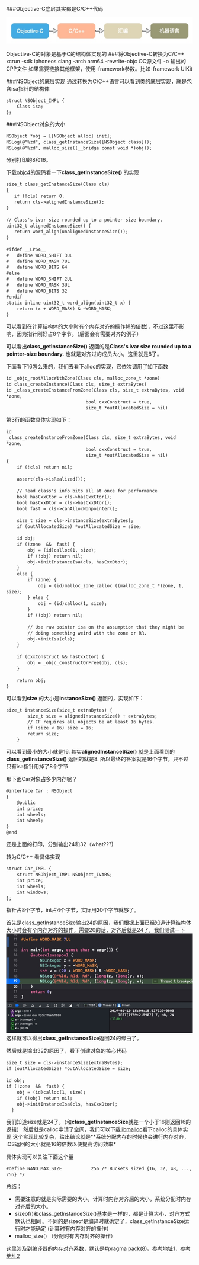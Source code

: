 ###Objective-C底层其实都是C/C++代码

![IMAGE](media/15474361302966/A366A8FD7B20CF44DA38678362283CC0.jpg)

Objective-C的对象是基于C的结构体实现的
###将Objective-C转换为C/C++
xcrun  -sdk  iphoneos  clang  -arch  arm64  -rewrite-objc  OC源文件  -o  输出的CPP文件
如果需要链接其他框架，使用-framework参数。比如-framework UIKit

###NSObject的底层实现
通过转换为C/C++语言可以看到类的底层实现，就是包含isa指针的结构体
```
struct NSObject_IMPL {
	Class isa;
};
```
###NSObject对象的大小
```
NSObject *obj = [[NSObject alloc] init];
NSLog(@"%zd", class_getInstanceSize([NSObject class]));
NSLog(@"%zd", malloc_size((__bridge const void *)obj));
```
分别打印的8和16。

下载[objc4](https://opensource.apple.com/tarballs/objc4/)的源码看一下**class_getInstanceSize()** 的实现
```
size_t class_getInstanceSize(Class cls)
{
   if (!cls) return 0;
   return cls->alignedInstanceSize();
}

// Class's ivar size rounded up to a pointer-size boundary.
uint32_t alignedInstanceSize() {
   return word_align(unalignedInstanceSize());  
}

#ifdef __LP64__
#   define WORD_SHIFT 3UL
#   define WORD_MASK 7UL
#   define WORD_BITS 64
#else
#   define WORD_SHIFT 2UL
#   define WORD_MASK 3UL
#   define WORD_BITS 32
#endif
static inline uint32_t word_align(uint32_t x) {
    return (x + WORD_MASK) & ~WORD_MASK;
}
```

可以看到在计算结构体的大小时有个内存对齐的操作(8的倍数)，不过这里不影响，因为指针刚好占8个字节。（后面会有需要对齐的例子）

可以看出**class_getInstanceSize()** 返回的是**Class's ivar size rounded up to a pointer-size boundary.** 也就是对齐过的成员大小，这里就是8了。

下面看下16怎么来的，我们去看下alloc的实现，它依次调用了如下函数

```
id _objc_rootAllocWithZone(Class cls, malloc_zone_t *zone)
id class_createInstance(Class cls, size_t extraBytes)
id _class_createInstanceFromZone(Class cls, size_t extraBytes, void *zone, 
                              bool cxxConstruct = true, 
                              size_t *outAllocatedSize = nil)
```
第3行的函数具体实现如下：
```
id
_class_createInstanceFromZone(Class cls, size_t extraBytes, void *zone, 
                              bool cxxConstruct = true, 
                              size_t *outAllocatedSize = nil)
{
    if (!cls) return nil;

    assert(cls->isRealized());

    // Read class's info bits all at once for performance
    bool hasCxxCtor = cls->hasCxxCtor();
    bool hasCxxDtor = cls->hasCxxDtor();
    bool fast = cls->canAllocNonpointer();

    size_t size = cls->instanceSize(extraBytes);
    if (outAllocatedSize) *outAllocatedSize = size;

    id obj;
    if (!zone  &&  fast) {
        obj = (id)calloc(1, size);
        if (!obj) return nil;
        obj->initInstanceIsa(cls, hasCxxDtor);
    } 
    else {
        if (zone) {
            obj = (id)malloc_zone_calloc ((malloc_zone_t *)zone, 1, size);
        } else {
            obj = (id)calloc(1, size);
        }
        if (!obj) return nil;

        // Use raw pointer isa on the assumption that they might be 
        // doing something weird with the zone or RR.
        obj->initIsa(cls);
    }

    if (cxxConstruct && hasCxxCtor) {
        obj = _objc_constructOrFree(obj, cls);
    }

    return obj;
}
```
可以看到**size** 的大小是**instanceSize()** 返回的，实现如下：
```
size_t instanceSize(size_t extraBytes) {
        size_t size = alignedInstanceSize() + extraBytes;
        // CF requires all objects be at least 16 bytes.
        if (size < 16) size = 16;
        return size;
    }
```
可以看到最小的大小就是16. 其实**alignedInstanceSize()** 就是上面看到的**class_getInstanceSize()** 返回的就是8.
所以最终的答案就是16个字节，只不过只有isa指针用掉了8个字节

那下面Car对象占多少内存呢？
```
@interface Car : NSObject
{
    @public
    int price;
    int wheels;
    int wheel;
}
@end
```
还是上面的打印，分别输出24和32（what???)

转为C/C++ 看具体实现
```
struct Car_IMPL {
	struct NSObject_IMPL NSObject_IVARS;
	int price;
	int wheels;
	int windows;
};
```
指针占8个字节，int占4个字节，实际用20个字节就够了。

首先是class_getInstanceSize输出24的原因，我们根据上面已经知道计算结构体大小时会有个内存对齐的操作，需要20的话，对齐后就是24了，我们测试一下
![IMAGE](media/15474361302966/483107145D56E5346C7D11A673B977D3.jpg)
这样就可以得出**class_getInstanceSize**返回24的缘由了。

然后就是输出32的原因了，看下创建对象的核心代码
```
size_t size = cls->instanceSize(extraBytes);
if (outAllocatedSize) *outAllocatedSize = size;

id obj;
if (!zone  &&  fast) {
    obj = (id)calloc(1, size);
    if (!obj) return nil;
    obj->initInstanceIsa(cls, hasCxxDtor);
  } 
```
我们知道size就是24了，（和**class_getInstanceSize**就差一个小于16则返回16的逻辑）
然后就是calloc申请了空间，我们可以下载[libmalloc](https://opensource.apple.com/tarballs/libmalloc/)看下calloc的具体实现
这个实现比较复杂，给出结论就是**系统分配内存的时候也会进行内存对齐，iOS返回的大小就是16的倍数以便提高访问效率*

具体实现可以关注下面这个量
```
#define NANO_MAX_SIZE			256 /* Buckets sized {16, 32, 48, ..., 256} */
```

总结：
- 需要注意的就是实际需要的大小，计算时内存对齐后的大小，系统分配时内存对齐后的大小。
- sizeof()和class_getInstanceSize()基本是一样的，都是计算大小，对齐方式默认也相同 。不同的是sizeof是编译时就确定了，class_getInstanceSize运行时才能确定 (计算时有内存对齐的操作）
- malloc_size() （分配时有内存对齐的操作）

这里涉及到编译器的内存对齐系数，默认是#pragma pack(8)。[参考地址1](https://www.jianshu.com/p/3294668e2d8c)，[参考地址2](https://www.zhihu.com/question/27862634)